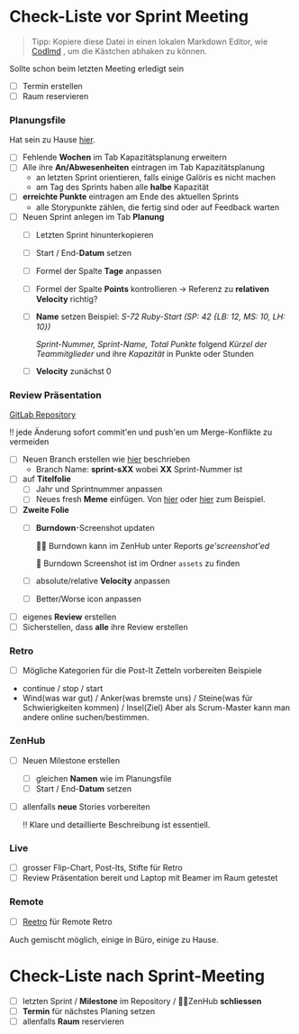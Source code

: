 # Check-Liste vor Sprint Meeting

> Tipp: Kopiere diese Datei in einen lokalen Markdown Editor, wie [CodImd](https://codimd.puzzle.ch) , um die Kästchen abhaken zu können.

Sollte schon beim letzten Meeting erledigt sein

- [ ]  Termin erstellen
- [ ]  Raum reservieren

### Planungsfile

Hat sein zu Hause [hier](https://files.puzzle.ch/index.php/s/tP23bgeMoxE8a9c).

- [ ]  Fehlende **Wochen** im Tab Kapazitätsplanung erweitern
- [ ]  Alle ihre **An/Abwesenheiten** eintragen im Tab Kapazitätsplanung
    - an letzten Sprint orientieren, falls einige Galöris es nicht machen
    - am Tag des Sprints haben alle **halbe** Kapazität
- [ ]  **erreichte Punkte** eintragen am Ende des aktuellen Sprints
    - alle Storypunkte zählen, die fertig sind oder auf Feedback warten
- [ ]  Neuen Sprint anlegen im Tab **Planung**
    - [ ]  Letzten Sprint hinunterkopieren
    - [ ]  Start / End-**Datum** setzen
    - [ ]  Formel der Spalte **Tage** anpassen
    - [ ]  Formel der Spalte **Points** kontrollieren → Referenz zu **relativen Velocity** richtig?
    - [ ]  **Name** setzen
    Beispiel: *S-72 Ruby-Start (SP: 42 {LB: 12, MS: 10, LH: 10})*

        *Sprint-Nummer, Sprint-Name, Total Punkte*
        folgend *Kürzel der Teammitglieder* und ihre *Kapazität* in Punkte oder Stunden

    - [ ]  **Velocity** zunächst 0

### Review Präsentation

[GitLab Repository](https://gitlab.puzzle.ch/pitc_lehrausbildung/bbt_review-retro)

‼️ jede Änderung sofort commit'en und push'en um Merge-Konflikte zu vermeiden

- [ ]  Neuen Branch erstellen wie [hier](https://gitlab.puzzle.ch/pitc_lehrausbildung/bbt_review-retro#branch) beschrieben
    - Branch Name: **sprint-sXX** wobei **XX** Sprint-Nummer ist
- [ ]  auf **Titelfolie**
    - [ ]  Jahr und Sprintnummer anpassen
    - [ ]  Neues fresh **Meme** einfügen. Von [hier](https://www.reddit.com/r/ProgrammerHumor/) oder [hier](https://www.reddit.com/r/ProgrammerHumor/) zum Beispiel.
- [ ]  **Zweite Folie**
    - [ ]  **Burndown**-Screenshot updaten

        🧘🏽 Burndown kann im ZenHub unter Reports *ge'screenshot'ed*

        📁 Burndown Screenshot ist im Ordner `assets` zu finden

    - [ ]  absolute/relative **Velocity** anpassen
    - [ ]  Better/Worse icon anpassen
- [ ]  eigenes **Review** erstellen
- [ ]  Sicherstellen, dass **alle** ihre Review erstellen

### Retro
- [ ] Mögliche Kategorien für die Post-It Zetteln vorbereiten
    Beispiele
* continue / stop / start
* Wind(was war gut) / Anker(was bremste uns) / Steine(was für Schwierigkeiten kommen) / Insel(Ziel)
Aber als Scrum-Master kann man andere online suchen/bestimmen.

### ZenHub

- [ ]  Neuen Milestone erstellen
    - [ ]  gleichen **Namen** wie im Planungsfile
    - [ ]  Start / End-**Datum** setzen
- [ ]  allenfalls **neue** Stories vorbereiten

    ‼️ Klare und detaillierte Beschreibung ist essentiell.

### Live

- [ ]  grosser Flip-Chart, Post-Its, Stifte für Retro
- [ ]  Review Präsentation bereit und Laptop mit Beamer im Raum getestet

### Remote

- [ ]  [Reetro](http://reetro.app) für Remote Retro

Auch gemischt möglich, einige in Büro, einige zu Hause.

# Check-Liste nach Sprint-Meeting

- [ ]  letzten Sprint / **Milestone** im Repository / 🧘🏽ZenHub **schliessen**
- [ ]  **Termin** für nächstes Planing setzen
- [ ]  allenfalls **Raum** reservieren
